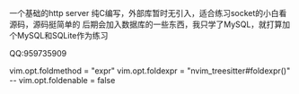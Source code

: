 一个基础的http server 纯C编写，外部库暂时无引入，适合练习socket的小白看源码，源码挺简单的
后期会加入数据库的一些东西，我只学了MySQL，就打算加个MySQL和SQLite作为练习

QQ:959735909


vim.opt.foldmethod = "expr"
vim.opt.foldexpr = "nvim_treesitter#foldexpr()"
-- vim.opt.foldenable = false
